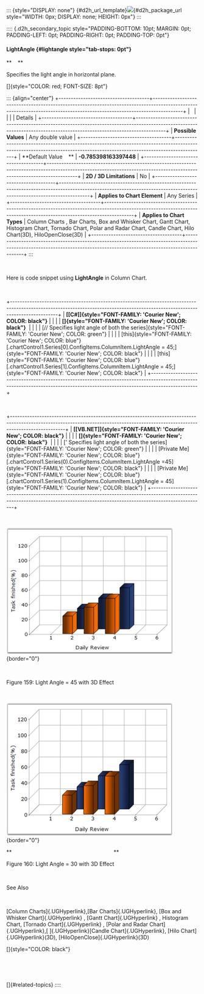 ::: {style="DISPLAY: none"}
[](ms-xhelp:///?Id=d2h_url_template){#d2h_url_template}![](!package_url!){#d2h_package_url style="WIDTH: 0px; DISPLAY: none; HEIGHT: 0px"}
:::

:::: {.d2h_secondary_topic style="PADDING-BOTTOM: 10pt; MARGIN: 0pt; PADDING-LEFT: 0pt; PADDING-RIGHT: 0pt; PADDING-TOP: 0pt"}
#### LightAngle {#lightangle style="tab-stops: 0pt"}

**    **

Specifies the light angle in horizontal plane.

[]{style="COLOR: red; FONT-SIZE: 8pt"} 

::: {align="center"}
+-------------------------------------+------------------------------------------------------------------------------------------------------------------------------------------------------------------------+
|                                                                                                                                                                                                              |
|                                                                                                                                                                                                              |
| Details                                                                                                                                                                                                      |
+-------------------------------------+------------------------------------------------------------------------------------------------------------------------------------------------------------------------+
| **Possible Values**                 | Any double value                                                                                                                                                       |
+-------------------------------------+------------------------------------------------------------------------------------------------------------------------------------------------------------------------+
| **Default Value    **               | **-0.785398163397448**                                                                                                                                                 |
+-------------------------------------+------------------------------------------------------------------------------------------------------------------------------------------------------------------------+
| **2D / 3D Limitations**             | No                                                                                                                                                                     |
+-------------------------------------+------------------------------------------------------------------------------------------------------------------------------------------------------------------------+
| **Applies to Chart Element**        | Any Series                                                                                                                                                             |
+-------------------------------------+------------------------------------------------------------------------------------------------------------------------------------------------------------------------+
| **Applies to Chart Types**          | Column Charts , Bar Charts, Box and Whisker Chart, Gantt Chart, Histogram Chart, Tornado Chart, Polar and Radar Chart, Candle Chart, Hilo Chart(3D), HiloOpenClose(3D) |
+-------------------------------------+------------------------------------------------------------------------------------------------------------------------------------------------------------------------+
:::

 

Here is code snippet using **LightAngle** in Column Chart.

 

+-------------------------------------------------------------------------------------------------------------------------------------------------------------------------------+
| **[\[C#\]]{style="FONT-FAMILY: 'Courier New'; COLOR: black"}**                                                                                                                |
|                                                                                                                                                                               |
| **[]{style="FONT-FAMILY: 'Courier New'; COLOR: black"}**                                                                                                                      |
|                                                                                                                                                                               |
| [// Specifies light angle of both the series]{style="FONT-FAMILY: 'Courier New'; COLOR: green"}                                                                               |
|                                                                                                                                                                               |
| [this]{style="FONT-FAMILY: 'Courier New'; COLOR: blue"}[.chartControl1.Series\[0\].ConfigItems.ColumnItem.LightAngle = 45;]{style="FONT-FAMILY: 'Courier New'; COLOR: black"} |
|                                                                                                                                                                               |
| [this]{style="FONT-FAMILY: 'Courier New'; COLOR: blue"}[.chartControl1.Series\[1\].ConfigItems.ColumnItem.LightAngle = 45;]{style="FONT-FAMILY: 'Courier New'; COLOR: black"} |
+-------------------------------------------------------------------------------------------------------------------------------------------------------------------------------+

 

+----------------------------------------------------------------------------------------------------------------------------------------------------------------------------------+
| **[\[VB.NET\]]{style="FONT-FAMILY: 'Courier New'; COLOR: black"}**                                                                                                               |
|                                                                                                                                                                                  |
| **[]{style="FONT-FAMILY: 'Courier New'; COLOR: black"}**                                                                                                                         |
|                                                                                                                                                                                  |
| [\' Specifies light angle of both the series]{style="FONT-FAMILY: 'Courier New'; COLOR: green"}                                                                                  |
|                                                                                                                                                                                  |
| [Private Me]{style="FONT-FAMILY: 'Courier New'; COLOR: blue"}[.chartControl1.Series(0).ConfigItems.ColumnItem.LightAngle =45]{style="FONT-FAMILY: 'Courier New'; COLOR: black"}  |
|                                                                                                                                                                                  |
| [Private Me]{style="FONT-FAMILY: 'Courier New'; COLOR: blue"}[.chartControl1.Series(1).ConfigItems.ColumnItem.LightAngle = 45]{style="FONT-FAMILY: 'Courier New'; COLOR: black"} |
+----------------------------------------------------------------------------------------------------------------------------------------------------------------------------------+

 

![](ImagesExt/image84_159.jpg){border="0"}

 

Figure 159: Light Angle = 45 with 3D Effect

 

![](ImagesExt/image84_160.jpg){border="0"}

**                                                                    **

Figure 160: Light Angle = 30 with 3D Effect

 

See Also

 

[Column Charts]{.UGHyperlink},[Bar Charts]{.UGHyperlink}, [Box and Whisker Chart]{.UGHyperlink} , [Gantt Chart]{.UGHyperlink} , Histogram Chart, [Tornado Chart]{.UGHyperlink} , [Polar and Radar Chart]{.UGHyperlink},[ ]{.UGHyperlink}[Candle Chart]{.UGHyperlink}, [Hilo Chart]{.UGHyperlink}(3D), [HiloOpenClose]{.UGHyperlink}(3D)

[]{style="COLOR: black"} 

 

 

[]{#related-topics}
::::
